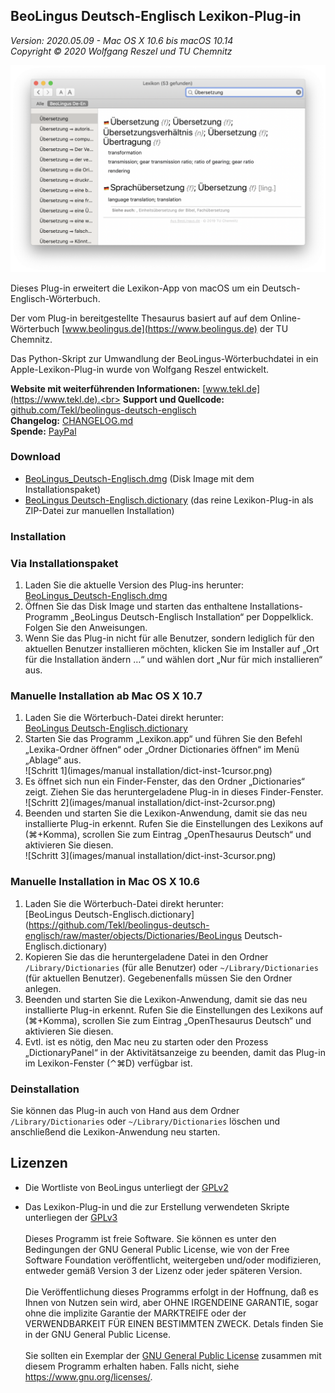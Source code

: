 BeoLingus Deutsch-Englisch Lexikon-Plug-in
------------------------------------------

_Version: 2020.05.09 - Mac OS X 10.6 bis macOS 10.14_<br>
_Copyright © 2020 Wolfgang Reszel und TU Chemnitz_

![Screenshot](images/screenshots/BeoLingus_Screen_1.png)

Dieses Plug-in erweitert die Lexikon-App von macOS um ein  Deutsch-Englisch-Wörterbuch.

Der vom Plug-in bereitgestellte Thesaurus basiert auf auf dem Online-Wörterbuch [www.beolingus.de](https://www.beolingus.de) der TU Chemnitz.

Das Python-Skript zur Umwandlung der BeoLingus-Wörterbuchdatei in ein Apple-Lexikon-Plug-in wurde von Wolfgang Reszel entwickelt.

**Website mit weiterführenden Informationen:** [www.tekl.de](https://www.tekl.de).<br>
**Support und Quellcode:** [github.com/Tekl/beolingus-deutsch-englisch](https://github.com/Tekl/beolingus-deutsch-englisch)<br>
**Changelog:** [CHANGELOG.md](https://github.com/Tekl/beolingus-deutsch-englisch/blob/master/CHANGELOG.md)<br>
**Spende:** [PayPal](https://www.paypal.me/WolfgangReszel)

### Download

- [BeoLingus_Deutsch-Englisch.dmg](https://github.com/Tekl/beolingus-deutsch-englisch/releases/latest/download/BeoLingus_Deutsch-Englisch.dmg) (Disk Image mit dem Installationspaket)
- [BeoLingus Deutsch-Englisch.dictionary](https://github.com/Tekl/beolingus-deutsch-englisch/releases/latest/download/BeoLingus_Deutsch-Englisch_dictionaryfile.zip) (das reine Lexikon-Plug-in als ZIP-Datei zur manuellen Installation)

### Installation

### Via Installationspaket

1. Laden Sie die aktuelle Version des Plug-ins herunter:<br>[BeoLingus_Deutsch-Englisch.dmg](https://github.com/Tekl/beolingus-deutsch-englisch/releases/latest/download/BeoLingus_Deutsch-Englisch.dmg)
2. Öffnen Sie das Disk Image und starten das enthaltene Installations-Programm „BeoLingus Deutsch-Englisch Installation“ per Doppelklick. Folgen Sie den Anweisungen.
3. Wenn Sie das Plug-in nicht für alle Benutzer, sondern lediglich für den aktuellen Benutzer installieren möchten, klicken Sie im Installer auf „Ort für die Installation ändern …“ und wählen dort „Nur für mich installieren“ aus.

### Manuelle Installation ab Mac OS X 10.7

1. Laden Sie die Wörterbuch-Datei direkt herunter:<br>[BeoLingus Deutsch-Englisch.dictionary](https://github.com/Tekl/beolingus-deutsch-englisch/releases/latest/download/BeoLingus_Deutsch-Englisch_dictionaryfile.zip)
2. Starten Sie das Programm „Lexikon.app“ und führen Sie den Befehl „Lexika-Ordner öffnen“ oder „Ordner Dictionaries öffnen“ im Menü „Ablage“ aus.  
![Schritt 1](images/manual installation/dict-inst-1cursor.png)
3. Es öffnet sich nun ein Finder-Fenster, das den Ordner „Dictionaries“ zeigt. Ziehen Sie das heruntergeladene Plug-in in dieses Finder-Fenster.  
![Schritt 2](images/manual installation/dict-inst-2cursor.png)
4. Beenden und starten Sie die Lexikon-Anwendung, damit sie das neu installierte Plug-in erkennt. Rufen Sie die Einstellungen des Lexikons auf (⌘+Komma), scrollen Sie zum Eintrag „OpenThesaurus Deutsch“ und aktivieren Sie diesen.  
![Schritt 3](images/manual installation/dict-inst-3cursor.png)

### Manuelle Installation in Mac OS X 10.6

1. Laden Sie die Wörterbuch-Datei direkt herunter:<br>[BeoLingus Deutsch-Englisch.dictionary](https://github.com/Tekl/beolingus-deutsch-englisch/raw/master/objects/Dictionaries/BeoLingus Deutsch-Englisch.dictionary)
2. Kopieren Sie das die heruntergeladene Datei in den Ordner `/Library/Dictionaries` (für alle Benutzer) oder `~/Library/Dictionaries` (für aktuellen Benutzer). Gegebenenfalls müssen Sie den Ordner anlegen.
3. Beenden und starten Sie die Lexikon-Anwendung, damit sie das neu installierte Plug-in erkennt. Rufen Sie die Einstellungen des Lexikons auf (⌘+Komma), scrollen Sie zum Eintrag „OpenThesaurus Deutsch“ und aktivieren Sie diesen.
4. Evtl. ist es nötig, den Mac neu zu starten oder den Prozess „DictionaryPanel“ in der Aktivitätsanzeige zu beenden, damit das Plug-in im Lexikon-Fenster (⌃⌘D) verfügbar ist.

### Deinstallation

Sie können das Plug-in auch von Hand aus dem Ordner `/Library/Dictionaries` oder `~/Library/Dictionaries` löschen und anschließend die Lexikon-Anwendung neu starten.

Lizenzen
--------

- Die Wortliste von BeoLingus unterliegt der [GPLv2](https://www.gnu.org/licenses/old-licenses/gpl-2.0.txt)

- Das Lexikon-Plug-in und die zur Erstellung verwendeten Skripte unterliegen der [GPLv3](https://www.gnu.org/licenses/gpl.html)<br><br>Dieses Programm ist freie Software. Sie können es unter den Bedingungen der GNU General Public License, wie von der Free Software Foundation veröffentlicht, weitergeben und/oder modifizieren, entweder gemäß Version 3 der Lizenz oder jeder späteren Version.<br><br>Die Veröffentlichung dieses Programms erfolgt in der Hoffnung, daß es Ihnen von Nutzen sein wird, aber OHNE IRGENDEINE GARANTIE, sogar ohne die implizite Garantie der MARKTREIFE oder der VERWENDBARKEIT FÜR EINEN BESTIMMTEN ZWECK. Detals finden Sie in der GNU General Public License.<br><br>Sie sollten ein Exemplar der [GNU General Public License](LICENSE) zusammen mit diesem Programm erhalten haben. Falls nicht, siehe <https://www.gnu.org/licenses/>.

